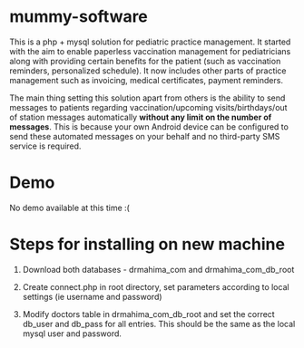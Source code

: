 # mummy-software
This is a php + mysql solution for pediatric practice management. It started with the aim to enable paperless vaccination management for
pediatricians along with providing certain benefits for the patient (such as vaccination reminders, personalized schedule). It now includes other parts of practice management such as invoicing, medical certificates, payment reminders.

The main thing setting this solution apart from others is the ability to send messages to patients regarding vaccination/upcoming visits/birthdays/out of station messages automatically **without any limit on the number of messages**. This is because your own Android device can be configured to send these automated messages on your behalf and no third-party SMS service is required.

Demo
====
No demo available at this time :(

Steps for installing on new machine
===================================

1. Download both databases - drmahima_com and drmahima_com_db_root

2. Create connect.php in root directory, set parameters according to local settings (ie username and password)

3. Modify doctors table in drmahima_com_db_root and set the correct db_user and db_pass for all entries. This should be the same as the local mysql user and password.
